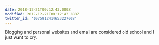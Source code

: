```yaml
---
date: 2018-12-21T00:12:43.000Z
modified: 2018-12-21T00:12:43.000Z
twitter_id: '1075912414653227008'
---
```


  Blogging and personal websites and email are considered old school and I just want to cry.
